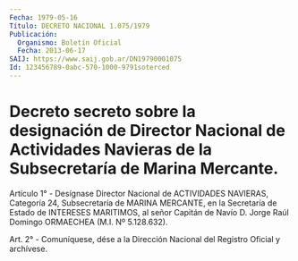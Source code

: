 ```yaml
---
Fecha: 1979-05-16
Título: DECRETO NACIONAL 1.075/1979
Publicación:
  Organismo: Boletín Oficial
  Fecha: 2013-06-17
SAIJ: https://www.saij.gob.ar/DN19790001075
Id: 123456789-0abc-570-1000-9791soterced
---
```

# Decreto secreto sobre la designación de Director Nacional de Actividades Navieras de la Subsecretaría de Marina Mercante.

<a id="1"></a>
Artículo 1° - Desígnase Director Nacional de ACTIVIDADES NAVIERAS, Categoría 24, Subsecretaría de MARINA MERCANTE, en la Secretaría de Estado de INTERESES MARITIMOS, al señor Capitán de Navío D. Jorge Raúl Domingo ORMAECHEA (M.I. Nº 5.128.632).

<a id="2"></a>
Art. 2° - Comuníquese, dése a la Dirección Nacional del Registro Oficial y archívese.